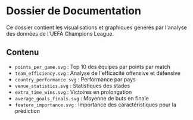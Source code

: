 # Dossier de Documentation

Ce dossier contient les visualisations et graphiques générés par l'analyse des données de l'UEFA Champions League.

## Contenu

- `points_per_game.svg` : Top 10 des équipes par points par match
- `team_efficiency.svg` : Analyse de l'efficacité offensive et défensive
- `country_performance.svg` : Performance par pays
- `venue_statistics.svg` : Statistiques des stades
- `extra_time_wins.svg` : Victoires en prolongation
- `average_goals_finals.svg` : Moyenne de buts en finale
- `feature_importance.svg` : Importance des caractéristiques pour la prédiction
